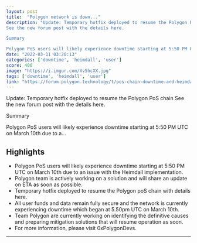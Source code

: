 ```yaml
---
layout: post
title:  "Polygon network is down..."
description: "Update: Temporary hotfix deployed to resume the Polygon PoS chain 
See the new forum post with the details here. 

Summary

Polygon PoS users will likely experience downtime starting at 5:50 PM UTC on March 10th due to a…"
date: "2022-03-11 03:20:13"
categories: ['downtime', 'heimdall', 'user']
score: 406
image: "https://i.imgur.com/Xv5hcXX.jpg"
tags: ['downtime', 'heimdall', 'user']
link: "https://forum.polygon.technology/t/pos-chain-downtime-and-heimdall-issue/2324"
---
```


Update: Temporary hotfix deployed to resume the Polygon PoS chain 
See the new forum post with the details here. 

Summary

Polygon PoS users will likely experience downtime starting at 5:50 PM UTC on March 10th due to a…

## Highlights

- Polygon PoS users will likely experience downtime starting at 5:50 PM UTC on March 10th due to an issue with the Heimdall implementation.
- Polygon team is actively working on a solution and will share an update on ETA as soon as possible.
- Temporary hotfix deployed to resume the Polygon poS chain with details here.
- All user funds and data remain fully secure and the network is currently experiencing downtime which began at 5.50pm UTC on March 10th.
- Team Polygon are currently working on identifying the definitive causes and preparing mitigation solutions that will resume operation as soon.
- For more information, please visit 0xPolygonDevs.

---
